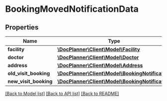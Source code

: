 # BookingMovedNotificationData

## Properties
Name | Type | Description | Notes
------------ | ------------- | ------------- | -------------
**facility** | [**\DocPlanner\Client\Model\Facility**](Facility.md) |  | [optional] 
**doctor** | [**\DocPlanner\Client\Model\Doctor**](Doctor.md) |  | [optional] 
**address** | [**\DocPlanner\Client\Model\Address**](Address.md) |  | [optional] 
**old_visit_booking** | [**\DocPlanner\Client\Model\BookingNotification**](BookingNotification.md) |  | [optional] 
**new_visit_booking** | [**\DocPlanner\Client\Model\BookingNotification**](BookingNotification.md) |  | [optional] 

[[Back to Model list]](../../README.md#documentation-for-models) [[Back to API list]](../../README.md#documentation-for-api-endpoints) [[Back to README]](../../README.md)


